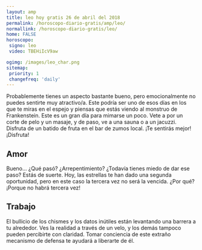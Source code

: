```yaml
---
layout: amp
title: leo hoy gratis 26 de abril del 2018 
permalink: /horoscopo-diario-gratis/amp/leo/
normallink: /horoscopo-diario-gratis/leo/
home: FALSE
horoscopo:
 signo: leo
 video: TBEHiIcV9aw

ogimg: /images/leo_char.png
sitemap:
 priority: 1
 changefreq: 'daily'
---
```



Probablemente tienes un aspecto bastante bueno, pero emocionalmente no puedes sentirte muy atractivo/a. Este podría ser uno de esos días en los que te miras en el espejo y piensas que estás viendo al monstruo de Frankenstein. Este es un gran día para mimarse un poco. Vete a por un corte de pelo y un masaje, y de paso, ve a una sauna o a un jacuzzi. Disfruta de un batido de fruta en el bar de zumos local. ¡Te sentirás mejor! ¡Disfruta!

## Amor

Bueno... ¿Qué pasó? ¿Arrepentimiento? ¿Todavía tienes miedo de dar ese paso? Estás de suerte. Hoy, las estrellas te han dado una segunda oportunidad, pero en este caso la tercera vez no será la vencida. ¿Por qué? ¡Porque no habrá tercera vez!

## Trabajo

El bullicio de los chismes y los datos inútiles están levantando una barrera a tu alrededor. Ves la realidad a través de un velo, y los demás tampoco pueden percibirte con claridad. Tomar conciencia de este extraño mecanismo de defensa te ayudará a liberarte de él.